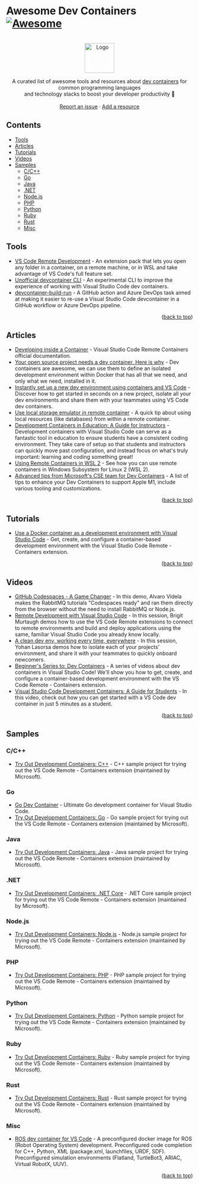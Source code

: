 # Awesome Dev Containers [![Awesome](https://awesome.re/badge.svg)](https://awesome.re)

<div id="top"></div>
<br />
<div align="center">
  <a href="https://github.com/manekinekko/awesome-devcontainers">
    <img src="images/logo.png" alt="Logo" width="80" height="80">
  </a>
  <p align="center">
    A curated list of awesome tools and resources about <a href="https://code.visualstudio.com/docs/remote/containers">dev containers</a> for common programming languages <br /> and technology stacks to boost your developer productivity 🚀
    <br />
    <br />
    <a href="https://github.com/manekinekko/awesome-devcontainers/issues">Report an issue</a>
    ·
    <a href="https://github.com/manekinekko/awesome-devcontainers/issues">Add a resource</a>
  </p>
</div>

## Contents

- [Tools](#tools)
- [Articles](#articles)
- [Tutorials](#tutorials)
- [Videos](#videos)
- [Samples](#samples)
  - [C/C++](#cc)
  - [Go](#go)
  - [Java](#java)
  - [.NET](#net)
  - [Node.js](#nodejs)
  - [PHP](#php)
  - [Python](#python)
  - [Ruby](#ruby)
  - [Rust](#rust)
  - [Misc](#misc)

## Tools

- [VS Code Remote Development](https://marketplace.visualstudio.com/items?itemName=ms-vscode-remote.vscode-remote-extensionpack) - An extension pack that lets you open any folder in a container, on a remote machine, or in WSL and take advantage of VS Code's full feature set.
- [Unofficial devcontainer CLI](https://github.com/stuartleeks/devcontainer-cli) - An experimental CLI to improve the experience of working with Visual Studio Code dev containers.
- [devcontainer-build-run](https://github.com/stuartleeks/devcontainer-build-run) - A GitHub action and Azure DevOps task aimed at making it easier to re-use a Visual Studio Code devcontainer in a GitHub workflow or Azure DevOps pipeline.

<p align="right">(<a href="#top">back to top</a>)</p>

## Articles

- [Developing inside a Container](https://code.visualstudio.com/docs/remote/containers) - Visual Studio Code Remote Containers official documentation.
- [Your open source project needs a dev container. Here is why](https://www.aaron-powell.com/posts/2021-03-08-your-open-source-project-needs-a-dev-container-heres-why/) - Dev containers are awesome, we can use them to define an isolated development environment within Docker that has all that we need, and only what we need, installed in it.
- [Instantly set up a new dev environment using containers and VS Code](https://dev.to/itnext/instantly-set-up-a-new-dev-environment-using-containers-and-vs-code-51g8) - Discover how to get started in seconds on a new project, isolate all your dev environments and share them with your teammates using VS Code dev containers.
- [Use local storage emulator in remote container](https://www.maneu.net/blog/use-local-storage-emulator-remote-container/) - A quick tip about using local resources (like databases) from within a remote container.
- [Development Containers in Education: A Guide for Instructors](https://code.visualstudio.com/blogs/2020/07/27/containers-edu) - Development containers with Visual Studio Code can serve as a fantastic tool in education to ensure students have a consistent coding environment. They take care of setup so that students and instructors can quickly move past configuration, and instead focus on what's truly important: learning and coding something great!
- [Using Remote Containers in WSL 2](https://code.visualstudio.com/blogs/2020/07/01/containers-wsl) - See how you can use remote containers in Windows Subsystem for Linux 2 (WSL 2).
- [Advanced tips from Microsoft's CSE team for Dev Containers](https://microsoft.github.io/code-with-engineering-playbook/developer-experience/going-further/) - A list of tips to enhance your Dev Containers to support Apple M1, include various tooling and customizations.

<p align="right">(<a href="#top">back to top</a>)</p>

## Tutorials

- [Use a Docker container as a development environment with Visual Studio Code](https://docs.microsoft.com/en-us/learn/modules/use-docker-container-dev-env-vs-code/?WT.mc_id=devcloud-11496-cxa) - Get, create, and configure a container-based development environment with the Visual Studio Code Remote - Containers extension.

<p align="right">(<a href="#top">back to top</a>)</p>

## Videos

- [GitHub Codespaces - A Game Changer](https://www.youtube.com/watch?v=B_gtLXvDQhE) - In this demo, Alvaro Videla makes the RabbitMQ tutorials "Codespaces ready" and ran them directly from the browser without the need to install RabbitMQ or Node.js.
- [Remote Development with Visual Studio Code](https://www.youtube.com/watch?v=sakjpegUQsk) - In this session, Brigit Murtaugh demos how to use the VS Code Remote extensions to connect to remote environments and build and deploy applications using the same, familiar Visual Studio Code you already know locally.
- [A clean dev env, working every time, everywhere](https://www.youtube.com/watch?v=NNrq2641zTA) - In this session, Yohan Lasorsa demos how to isolate each of your projects' environment, and share it with your teammates to quickly onboard newcomers.
- [Beginner's Series to: Dev Containers](https://docs.microsoft.com/shows/beginners-series-to-dev-containers/) - A series of videos about dev containers in Visual Studio Code! We'll show you how to get, create, and configure a container-based development environment with the VS Code Remote - Containers extension.
- [Visual Studio Code Development Containers: A Guide for Students](https://www.youtube.com/watch?v=Uvf2FVS1F8k) - In this video, check out how you can get started with a VS Code dev container in just 5 minutes as a student.

<p align="right">(<a href="#top">back to top</a>)</p>

## Samples

### C/C++

- [Try Out Development Containers: C++](https://github.com/microsoft/vscode-remote-try-cpp) - C++ sample project for trying out the VS Code Remote - Containers extension (maintained by Microsoft).

### Go

- [Go Dev Container](https://github.com/qdm12/godevcontainer) - Ultimate Go development container for Visual Studio Code.
- [Try Out Development Containers: Go](https://github.com/microsoft/vscode-remote-try-go) - Go sample project for trying out the VS Code Remote - Containers extension (maintained by Microsoft).

### Java

- [Try Out Development Containers: Java](https://github.com/microsoft/vscode-remote-try-java) - Java sample project for trying out the VS Code Remote - Containers extension (maintained by Microsoft).

### .NET

- [Try Out Development Containers: .NET Core](https://github.com/microsoft/vscode-remote-try-dotnetcore) - .NET Core sample project for trying out the VS Code Remote - Containers extension (maintained by Microsoft).

### Node.js

- [Try Out Development Containers: Node.js](https://github.com/microsoft/vscode-remote-try-node) - Node.js sample project for trying out the VS Code Remote - Containers extension (maintained by Microsoft).

### PHP

- [Try Out Development Containers: PHP](https://github.com/microsoft/vscode-remote-try-php) - PHP sample project for trying out the VS Code Remote - Containers extension (maintained by Microsoft).

### Python

- [Try Out Development Containers: Python](https://github.com/microsoft/vscode-remote-try-python) - Python sample project for trying out the VS Code Remote - Containers extension (maintained by Microsoft).

### Ruby

- [Try Out Development Containers: Ruby](https://github.com/microsoft/vscode-remote-try-ruby) - Ruby sample project for trying out the VS Code Remote - Containers extension (maintained by Microsoft).

### Rust

- [Try Out Development Containers: Rust](https://github.com/microsoft/vscode-remote-try-rust) - Rust sample project for trying out the VS Code Remote - Containers extension (maintained by Microsoft).

### Misc

- [ROS dev container for VS Code](https://github.com/devrt/ros-devcontainer-vscode) - A preconfigured docker image for ROS (Robot Operating System) development. Preconfigured code completion for C++, Python, XML (package.xml, launchfiles, URDF, SDF). Preconfigured simulation environments (Flatland, TurtleBot3, ARIAC, Virtual RobotX, UUV).

<p align="right">(<a href="#top">back to top</a>)</p>
